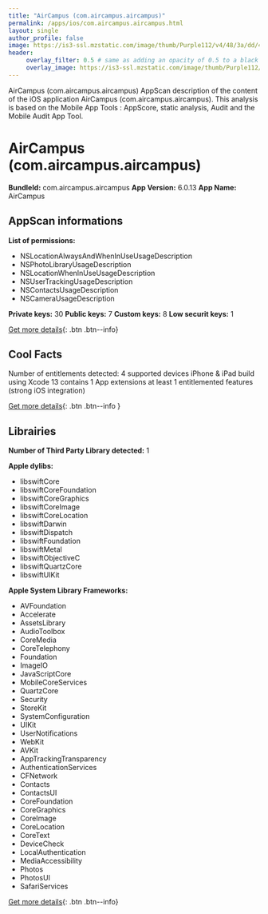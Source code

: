 ```yaml
---
title: "AirCampus (com.aircampus.aircampus)"
permalink: /apps/ios/com.aircampus.aircampus.html
layout: single
author_profile: false
image: https://is3-ssl.mzstatic.com/image/thumb/Purple112/v4/48/3a/dd/483add10-9770-7805-c5b2-48a5b402793e/AppIcon-0-0-1x_U007emarketing-0-0-0-10-0-0-sRGB-0-0-0-GLES2_U002c0-512MB-85-220-0-0.png/512x512bb.jpg
header: 
     overlay_filter: 0.5 # same as adding an opacity of 0.5 to a black background
     overlay_image: https://is3-ssl.mzstatic.com/image/thumb/Purple112/v4/48/3a/dd/483add10-9770-7805-c5b2-48a5b402793e/AppIcon-0-0-1x_U007emarketing-0-0-0-10-0-0-sRGB-0-0-0-GLES2_U002c0-512MB-85-220-0-0.png/512x512bb.jpg
---
```

AirCampus (com.aircampus.aircampus) AppScan description of the content of the iOS application AirCampus (com.aircampus.aircampus). This analysis is based on the Mobile App Tools : AppScore, static analysis, Audit and the Mobile Audit App Tool.

# AirCampus (com.aircampus.aircampus)

**BundleId:** com.aircampus.aircampus
**App Version:** 6.0.13
**App Name:** AirCampus


## AppScan informations 

**List of permissions:** 
- NSLocationAlwaysAndWhenInUseUsageDescription
- NSPhotoLibraryUsageDescription
- NSLocationWhenInUseUsageDescription
- NSUserTrackingUsageDescription
- NSContactsUsageDescription
- NSCameraUsageDescription
  
  
**Private keys:** 30
**Public keys:** 7
**Custom keys:** 8
**Low securit keys:** 1
  
[Get more details](/pricing.html){: .btn .btn--info}

## Cool Facts

Number of entitlements detected: 4
supported devices iPhone & iPad
build using Xcode 13
contains 1 App extensions
at least 1 entitlemented features (strong iOS integration)
  
[Get more details](/pricing.html){: .btn .btn--info }

## Librairies 
**Number of Third Party Library detected:** 1


**Apple dylibs:**
- libswiftCore
- libswiftCoreFoundation
- libswiftCoreGraphics
- libswiftCoreImage
- libswiftCoreLocation
- libswiftDarwin
- libswiftDispatch
- libswiftFoundation
- libswiftMetal
- libswiftObjectiveC
- libswiftQuartzCore
- libswiftUIKit


**Apple System Library Frameworks:**
- AVFoundation
- Accelerate
- AssetsLibrary
- AudioToolbox
- CoreMedia
- CoreTelephony
- Foundation
- ImageIO
- JavaScriptCore
- MobileCoreServices
- QuartzCore
- Security
- StoreKit
- SystemConfiguration
- UIKit
- UserNotifications
- WebKit
- AVKit
- AppTrackingTransparency
- AuthenticationServices
- CFNetwork
- Contacts
- ContactsUI
- CoreFoundation
- CoreGraphics
- CoreImage
- CoreLocation
- CoreText
- DeviceCheck
- LocalAuthentication
- MediaAccessibility
- Photos
- PhotosUI
- SafariServices


  
[Get more details](/pricing.html){: .btn .btn--info}

